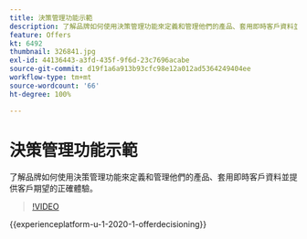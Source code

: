 ```yaml
---
title: 決策管理功能示範
description: 了解品牌如何使用決策管理功能來定義和管理他們的產品、套用即時客戶資料並提供客戶期望的正確體驗。
feature: Offers
kt: 6492
thumbnail: 326841.jpg
exl-id: 44136443-a3fd-435f-9f6d-23c7696acabe
source-git-commit: d19f1a6a913b93cfc98e12a012ad5364249404ee
workflow-type: tm+mt
source-wordcount: '66'
ht-degree: 100%

---
```


# 決策管理功能示範

了解品牌如何使用決策管理功能來定義和管理他們的產品、套用即時客戶資料並提供客戶期望的正確體驗。

>[!VIDEO](https://video.tv.adobe.com/v/326841?quality=12&learn=on)

{{experienceplatform-u-1-2020-1-offerdecisioning}}
